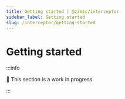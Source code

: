 ```yaml
---
title: Getting started | @zimic/interceptor
sidebar_label: Getting started
slug: /interceptor/getting-started
---
```


# Getting started

:::info

🚧 This section is a work in progress.

:::
